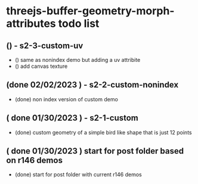 # threejs-buffer-geometry-morph-attributes todo list

## () - s2-3-custom-uv
* () same as nonindex demo but adding a uv attribite
* () add canvas texture

## (done 02/02/2023 ) - s2-2-custom-nonindex
* (done) non index version of custom demo

## ( done 01/30/2023 ) - s2-1-custom
* (done) custom geometry of a simple bird like shape that is just 12 points

## ( done 01/30/2023 ) start for post folder based on r146 demos
* (done) start for post folder with current r146 demos

